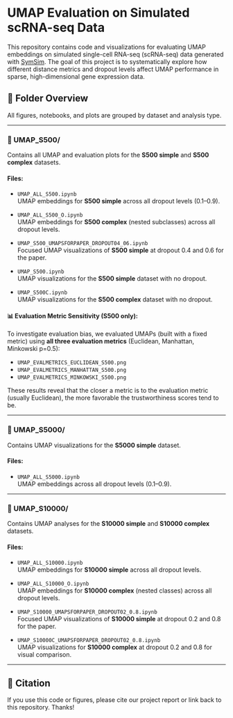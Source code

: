 
# UMAP Evaluation on Simulated scRNA-seq Data

This repository contains code and visualizations for evaluating UMAP embeddings on simulated single-cell RNA-seq (scRNA-seq) data generated with [SymSim](https://github.com/YosefLab/SymSim). The goal of this project is to systematically explore how different distance metrics and dropout levels affect UMAP performance in sparse, high-dimensional gene expression data.

## 📁 Folder Overview

All figures, notebooks, and plots are grouped by dataset and analysis type.

---

### 🔹 UMAP_S500/

Contains all UMAP and evaluation plots for the **S500 simple** and **S500 complex** datasets.

#### Files:
- `UMAP_ALL_S500.ipynb`  
  UMAP embeddings for **S500 simple** across all dropout levels (0.1–0.9).
  
- `UMAP_ALL_S500_O.ipynb`  
  UMAP embeddings for **S500 complex** (nested subclasses) across all dropout levels.

- `UMAP_S500_UMAPSFORPAPER_DROPOUT04_06.ipynb`  
  Focused UMAP visualizations of **S500 simple** at dropout 0.4 and 0.6 for the paper.

- `UMAP_S500.ipynb`  
  UMAP visualizations for the **S500 simple** dataset with no dropout.

- `UMAP_S500C.ipynb`  
  UMAP visualizations for the **S500 complex** dataset with no dropout.

#### 📊 Evaluation Metric Sensitivity (S500 only):
To investigate evaluation bias, we evaluated UMAPs (built with a fixed metric) using **all three evaluation metrics** (Euclidean, Manhattan, Minkowski p=0.5):

- `UMAP_EVALMETRICS_EUCLIDEAN_S500.png`  
- `UMAP_EVALMETRICS_MANHATTAN_S500.png`  
- `UMAP_EVALMETRICS_MINKOWSKI_S500.png`  

These results reveal that the closer a metric is to the evaluation metric (usually Euclidean), the more favorable the trustworthiness scores tend to be.

---

### 🔹 UMAP_S5000/

Contains UMAP visualizations for the **S5000 simple** dataset.

#### Files:
- `UMAP_ALL_S5000.ipynb`  
  UMAP embeddings across all dropout levels (0.1–0.9).

---

### 🔹 UMAP_S10000/

Contains UMAP analyses for the **S10000 simple** and **S10000 complex** datasets.

#### Files:
- `UMAP_ALL_S10000.ipynb`  
  UMAP embeddings for **S10000 simple** across all dropout levels.

- `UMAP_ALL_S10000_O.ipynb`  
  UMAP embeddings for **S10000 complex** (nested classes) across all dropout levels.

- `UMAP_S10000_UMAPSFORPAPER_DROPOUT02_0.8.ipynb`  
  Focused UMAP visualizations of **S10000 simple** at dropout 0.2 and 0.8 for the paper.

- `UMAP_S10000C_UMAPSFORPAPER_DROPOUT02_0.8.ipynb`  
  UMAP visualizations for **S10000 complex** at dropout 0.2 and 0.8 for visual comparison.

---

## 📎 Citation

If you use this code or figures, please cite our project report or link back to this repository. Thanks!


